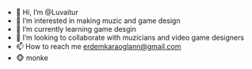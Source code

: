 - 👋 Hi, I’m @Luvaitur
- 👀 I’m interested in making muzic and game design
- 🌱 I’m currently learning game desgin
- 💞️ I’m looking to collaborate with muzicians and video game designers
- 📫 How to reach me erdemkaraoglann@gmail.com
- 🐵 monke
<!---
Luvaitur/Luvaitur is a ✨ special ✨ repository because its `README.md` (this file) appears on your GitHub profile.
You can click the Preview link to take a look at your changes.
--->
